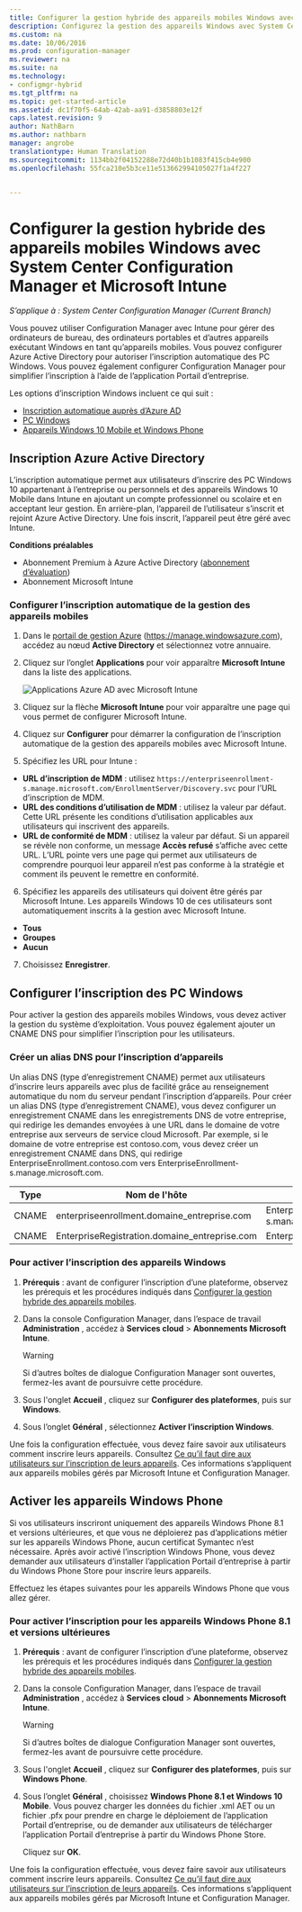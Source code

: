 ```yaml
---
title: Configurer la gestion hybride des appareils mobiles Windows avec System Center Configuration Manager et Microsoft Intune
description: Configurez la gestion des appareils Windows avec System Center Configuration Manager et Microsoft Intune.
ms.custom: na
ms.date: 10/06/2016
ms.prod: configuration-manager
ms.reviewer: na
ms.suite: na
ms.technology:
- configmgr-hybrid
ms.tgt_pltfrm: na
ms.topic: get-started-article
ms.assetid: dc1f70f5-64ab-42ab-aa91-d3858803e12f
caps.latest.revision: 9
author: NathBarn
ms.author: nathbarn
manager: angrobe
translationtype: Human Translation
ms.sourcegitcommit: 1134bb2f04152288e72d40b1b1083f415cb4e900
ms.openlocfilehash: 55fca210e5b3ce11e513662994105027f1a4f227


---
```

# <a name="set-up-windows-hybrid-device-management-with-system-center-configuration-manager-and-microsoft-intune"></a>Configurer la gestion hybride des appareils mobiles Windows avec System Center Configuration Manager et Microsoft Intune

*S’applique à : System Center Configuration Manager (Current Branch)*

Vous pouvez utiliser Configuration Manager avec Intune pour gérer des ordinateurs de bureau, des ordinateurs portables et d’autres appareils exécutant Windows en tant qu’appareils mobiles. Vous pouvez configurer Azure Active Directory pour autoriser l’inscription automatique des PC Windows. Vous pouvez également configurer Configuration Manager pour simplifier l’inscription à l’aide de l’application Portail d’entreprise.


Les options d’inscription Windows incluent ce qui suit :

- [Inscription automatique auprès d’Azure AD](#azure-active-directory-enrollment)
- [PC Windows](#set-up-windows-device-enrollment)
- [Appareils Windows 10 Mobile et Windows Phone](#enable-windows-phone-devices)

## <a name="azure-active-directory-enrollment"></a>Inscription Azure Active Directory

L’inscription automatique permet aux utilisateurs d’inscrire des PC Windows 10 appartenant à l’entreprise ou personnels et des appareils Windows 10 Mobile dans Intune en ajoutant un compte professionnel ou scolaire et en acceptant leur gestion. En arrière-plan, l’appareil de l’utilisateur s’inscrit et rejoint Azure Active Directory. Une fois inscrit, l’appareil peut être géré avec Intune.

**Conditions préalables**
- Abonnement Premium à Azure Active Directory ([abonnement d’évaluation](http://go.microsoft.com/fwlink/?LinkID=816845))
- Abonnement Microsoft Intune


### <a name="configure-automatic-mdm-enrollment"></a>Configurer l’inscription automatique de la gestion des appareils mobiles

1. Dans le [portail de gestion Azure](https://manage.windowsazure.com) (https://manage.windowsazure.com), accédez au nœud **Active Directory** et sélectionnez votre annuaire.

2. Cliquez sur l’onglet **Applications** pour voir apparaître **Microsoft Intune** dans la liste des applications.

    ![Applications Azure AD avec Microsoft Intune](../media/aad-intune-app.png)

3. Cliquez sur la flèche **Microsoft Intune** pour voir apparaître une page qui vous permet de configurer Microsoft Intune.

4. Cliquez sur **Configurer** pour démarrer la configuration de l’inscription automatique de la gestion des appareils mobiles avec Microsoft Intune.

5. Spécifiez les URL pour Intune :

  - **URL d’inscription de MDM** : utilisez `https://enterpriseenrollment-s.manage.microsoft.com/EnrollmentServer/Discovery.svc` pour l’URL d’inscription de MDM.
  - **URL des conditions d’utilisation de MDM** : utilisez la valeur par défaut. Cette URL présente les conditions d’utilisation applicables aux utilisateurs qui inscrivent des appareils.
  - **URL de conformité de MDM** : utilisez la valeur par défaut. Si un appareil se révèle non conforme, un message **Accès refusé** s’affiche avec cette URL. L’URL pointe vers une page qui permet aux utilisateurs de comprendre pourquoi leur appareil n’est pas conforme à la stratégie et comment ils peuvent le remettre en conformité.

6.  Spécifiez les appareils des utilisateurs qui doivent être gérés par Microsoft Intune. Les appareils Windows 10 de ces utilisateurs sont automatiquement inscrits à la gestion avec Microsoft Intune.

  - **Tous**
  - **Groupes**
  - **Aucun**

7. Choisissez **Enregistrer**.

## <a name="configure-windows-pc-enrollment"></a>Configurer l’inscription des PC Windows
 Pour activer la gestion des appareils mobiles Windows, vous devez activer la gestion du système d’exploitation.  Vous pouvez également ajouter un CNAME DNS pour simplifier l’inscription pour les utilisateurs.

### <a name="create-dns-alias-for-device-enrollment"></a>Créer un alias DNS pour l’inscription d’appareils  
 Un alias DNS (type d’enregistrement CNAME) permet aux utilisateurs d’inscrire leurs appareils avec plus de facilité grâce au renseignement automatique du nom du serveur pendant l’inscription d’appareils. Pour créer un alias DNS (type d’enregistrement CNAME), vous devez configurer un enregistrement CNAME dans les enregistrements DNS de votre entreprise, qui redirige les demandes envoyées à une URL dans le domaine de votre entreprise aux serveurs de service cloud Microsoft.  Par exemple, si le domaine de votre entreprise est contoso.com, vous devez créer un enregistrement CNAME dans DNS, qui redirige EnterpriseEnrollment.contoso.com vers EnterpriseEnrollment-s.manage.microsoft.com.  

|Type|Nom de l'hôte|Pointe vers|  
|----------|---------------|---------------|  
|CNAME|enterpriseenrollment.domaine_entreprise.com|EnterpriseEnrollment-s.manage.microsoft.com|  
|CNAME|EnterpriseRegistration.domaine_entreprise.com|EnterpriseRegistration.windows.net|  
### <a name="to-enable-enrollment-for-windows-devices"></a>Pour activer l’inscription des appareils Windows  

1.  **Prérequis** : avant de configurer l’inscription d’une plateforme, observez les prérequis et les procédures indiqués dans [Configurer la gestion hybride des appareils mobiles](setup-hybrid-mdm.md).  

2.  Dans la console Configuration Manager, dans l’espace de travail **Administration** , accédez à **Services cloud** > **Abonnements Microsoft Intune**.  

    > [!WARNING]  
    >  Si d’autres boîtes de dialogue Configuration Manager sont ouvertes, fermez-les avant de poursuivre cette procédure.  

3.  Sous l'onglet **Accueil** , cliquez sur **Configurer des plateformes**, puis sur **Windows**.  

4.  Sous l’onglet **Général** , sélectionnez **Activer l’inscription Windows**.  

 Une fois la configuration effectuée, vous devez faire savoir aux utilisateurs comment inscrire leurs appareils. Consultez [Ce qu’il faut dire aux utilisateurs sur l’inscription de leurs appareils](https://docs.microsoft.com/intune/deploy-use/what-to-tell-your-end-users-about-using-microsoft-intune). Ces informations s’appliquent aux appareils mobiles gérés par Microsoft Intune et Configuration Manager.

## <a name="enable-windows-phone-devices"></a>Activer les appareils Windows Phone  
  Si vos utilisateurs inscriront uniquement des appareils Windows Phone 8.1 et versions ultérieures, et que vous ne déploierez pas d’applications métier sur les appareils Windows Phone, aucun certificat Symantec n’est nécessaire. Après avoir activé l’inscription Windows Phone, vous devez demander aux utilisateurs d’installer l’application Portail d’entreprise à partir du Windows Phone Store pour inscrire leurs appareils.  

  Effectuez les étapes suivantes pour les appareils Windows Phone que vous allez gérer.  

### <a name="to-enable-enrollment-for-windows-phone-81-and-later-devices"></a>Pour activer l’inscription pour les appareils Windows Phone 8.1 et versions ultérieures  

 1.  **Prérequis** : avant de configurer l’inscription d’une plateforme, observez les prérequis et les procédures indiqués dans [Configurer la gestion hybride des appareils mobiles](setup-hybrid-mdm.md).  

 2.  Dans la console Configuration Manager, dans l’espace de travail **Administration** , accédez à **Services cloud** > **Abonnements Microsoft Intune**.  

     > [!WARNING]  
     >  Si d’autres boîtes de dialogue Configuration Manager sont ouvertes, fermez-les avant de poursuivre cette procédure.  

 3.  Sous l'onglet **Accueil** , cliquez sur **Configurer des plateformes**, puis sur **Windows Phone**.  

 4.  Sous l’onglet **Général** , choisissez  **Windows Phone 8.1 et Windows 10 Mobile**. Vous pouvez charger les données du fichier .xml AET ou un fichier .pfx pour prendre en charge le déploiement de l’application Portail d’entreprise, ou de demander aux utilisateurs de télécharger l’application Portail d’entreprise à partir du Windows Phone Store.  

      Cliquez sur **OK**.  

  Une fois la configuration effectuée, vous devez faire savoir aux utilisateurs comment inscrire leurs appareils. Consultez [Ce qu’il faut dire aux utilisateurs sur l’inscription de leurs appareils](https://docs.microsoft.com/intune/deploy-use/what-to-tell-your-end-users-about-using-microsoft-intune). Ces informations s’appliquent aux appareils mobiles gérés par Microsoft Intune et Configuration Manager.  



<!--HONumber=Nov16_HO1-->


